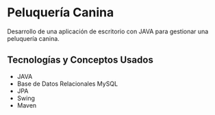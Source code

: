 # Peluquería Canina
Desarrollo de una aplicación de escritorio con JAVA para gestionar una peluquería canina.

## Tecnologías y Conceptos Usados
- JAVA
- Base de Datos Relacionales MySQL
- JPA
- Swing
- Maven
